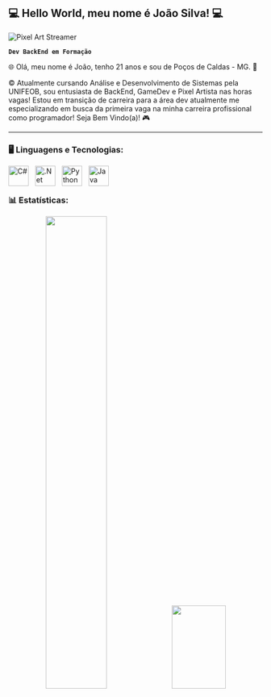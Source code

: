 ## 💻 Hello World, meu nome é João Silva! 💻

![Pixel Art Streamer](https://media3.giphy.com/media/v1.Y2lkPTc5MGI3NjExZWxnNXdmMmR0MmxoOHRwNm91Zm5nbmE2bGZkaDBvMnpwdDRidm8xdSZlcD12MV9pbnRlcm5hbF9naWZfYnlfaWQmY3Q9Zw/JqktW74a1PTTcAR7pc/giphy.gif)

**`Dev BackEnd em Formação`**

🌐 Olá, meu nome é João, tenho 21 anos e sou de Poços de Caldas - MG. 📌

©️ Atualmente cursando Análise e Desenvolvimento de Sistemas pela UNIFEOB, sou entusiasta de BackEnd, GameDev e Pixel Artista nas horas vagas! Estou em transição de carreira para a área dev atualmente me especializando em busca da primeira vaga na minha carreira profissional como programador! Seja Bem Vindo(a)! 🎮

------

### 🖥️ Linguagens e Tecnologias: 

<img 
    align="left" 
    alt="C#"
    title="C#" 
    width="40px" 
    style="padding-right: 10px;" 
src="https://cdn.jsdelivr.net/gh/devicons/devicon@latest/icons/csharp/csharp-original.svg" />
          
<img 
    align="left" 
    alt=".Net Core"
    title=".Net Core" 
    width="40px" 
    style="padding-right: 10px;" 
src="https://cdn.jsdelivr.net/gh/devicons/devicon@latest/icons/dotnetcore/dotnetcore-original.svg" />

<img 
    align="left" 
    alt="Python"
    title="Python" 
    width="40px" 
    style="padding-right: 10px;" 
src="https://cdn.jsdelivr.net/gh/devicons/devicon@latest/icons/python/python-original.svg" />

<img 
    align="left" 
    alt="Java"
    title="Java" 
    width="40px" 
    style="padding-right: 10px;" 
src="https://cdn.jsdelivr.net/gh/devicons/devicon@latest/icons/java/java-original.svg" />

<br/>
<br/>


### 📊 Estatísticas:

<p align="center">
  <img src="https://github-readme-stats.vercel.app/api?username=joaosilva-prog&show_icons=true&theme=tokyonight" width="49%" />
  <img src="https://github-readme-stats.vercel.app/api/top-langs/?username=joaosilva-prog&layout=compact&theme=tokyonight" width="46%" height="165" />
</p>